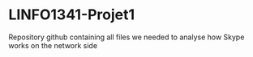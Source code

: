 # LINFO1341-Projet1

Repository github containing all files we needed to analyse how Skype works on the network side 
